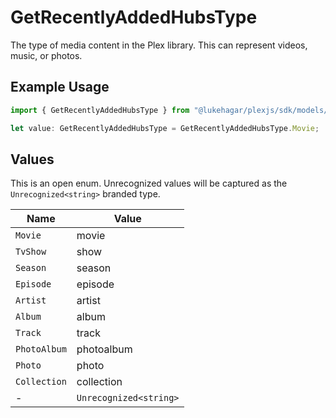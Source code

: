 # GetRecentlyAddedHubsType

The type of media content in the Plex library. This can represent videos, music, or photos.


## Example Usage

```typescript
import { GetRecentlyAddedHubsType } from "@lukehagar/plexjs/sdk/models/operations";

let value: GetRecentlyAddedHubsType = GetRecentlyAddedHubsType.Movie;
```

## Values

This is an open enum. Unrecognized values will be captured as the `Unrecognized<string>` branded type.

| Name                   | Value                  |
| ---------------------- | ---------------------- |
| `Movie`                | movie                  |
| `TvShow`               | show                   |
| `Season`               | season                 |
| `Episode`              | episode                |
| `Artist`               | artist                 |
| `Album`                | album                  |
| `Track`                | track                  |
| `PhotoAlbum`           | photoalbum             |
| `Photo`                | photo                  |
| `Collection`           | collection             |
| -                      | `Unrecognized<string>` |